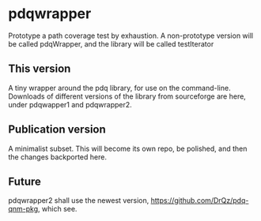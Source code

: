 # pdqwrapper


Prototype a path coverage test by exhaustion.  A non-prototype
version will be called pdqWrapper, and the library will be called
testIterator

## This version
A tiny wrapper around the pdq library, for use on the command-line.
Downloads of different versions of the library from sourceforge
are here, under pdqwapper1 and pdqwrapper2.

## Publication version
A minimalist subset. This will become its own repo, be polished, and then the changes
backported here.

## Future
pdqwrapper2 shall use the newest version, https://github.com/DrQz/pdq-qnm-pkg, which see.
